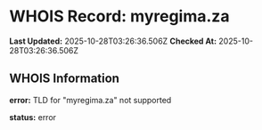 # WHOIS Record: myregima.za

**Last Updated:** 2025-10-28T03:26:36.506Z
**Checked At:** 2025-10-28T03:26:36.506Z

## WHOIS Information

**error:** TLD for "myregima.za" not supported

**status:** error

